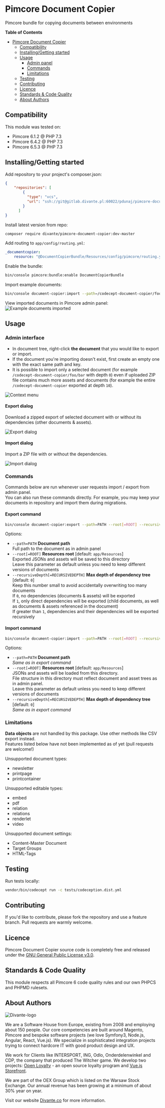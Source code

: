 # Pimcore Document Copier
Pimcore bundle for copying documents between environments

**Table of Contents**
- [Pimcore Document Copier](#pimcore-document-copier)
	- [Compatibility](#compatibility)
	- [Installing/Getting started](#installinggetting-started)
	- [Usage](#usage)
	    - [Admin panel](#admin-interface)
	    - [Commands](#commands)
	    - [Limitations](#limitations)
	- [Testing](#testing)
	- [Contributing](#contributing)
	- [Licence](#licence)
	- [Standards & Code Quality](#standards--code-quality)
	- [About Authors](#about-authors)

## Compatibility
This module was tested on:
* Pimcore 6.1.2 @ PHP 7.3
* Pimcore 6.4.2 @ PHP 7.3
* Pimcore 6.5.3 @ PHP 7.3

## Installing/Getting started

Add repository to your project's composer.json:
```json
{
    "repositories": [
        {
          "type": "vcs",
          "url": "ssh://git@gitlab.divante.pl:60022/pdunaj/pimcore-document-copier.git"
        }
      ]
}
```

Install latest version from repo:
```bash
composer require divante/pimcore-document-copier:dev-master
```

Add routing to `app/config/routing.yml`:
```yaml
_documentcopier:
    resource: "@DocumentCopierBundle/Resources/config/pimcore/routing.yml"
```

Enable the bundle:
```bash
bin/console pimcore:bundle:enable DocumentCopierBundle
```

Import example documents:
```bash
bin/console document-copier:import --path=/codecept-document-copier/foo/bar --root=vendor/divante/pimcore-document-copier/app/Resources/test_root --recursiveDepth=2
```

View imported documents in Pimcore admin panel:\
![Example documents imported](docs/example-documents-imported.png "Example documents imported")


## Usage

### Admin interface

* In document tree, right-click **the document** that you would like to export or import.
* If the document you're importing doesn't exist, first create an empty one with the exact same path and key.
* It is possible to import only a selected document (for example `/codecept-document-copier/foo/bar` with depth `0`) 
even if uploaded ZIP file contains much more assets and documents (for example the entire `/codecept-document-copier` 
exported at depth `10`).

![Context menu](docs/context-menu.png "Context menu")

#### Export dialog

Download a zipped export of selected document with or without its dependencies (other documents & assets).

![Export dialog](docs/export-dialog.png "Export dialog")

#### Import dialog

Import a ZIP file with or without the dependencies.

![Import dialog](docs/import-dialog.png "Import dialog")

### Commands

Commands below are run whenever user requests import / export from admin panel.\
You can also run these commands directly. For example, you may keep your documents in repository and import them during migrations.

#### Export command

```bash
bin/console document-copier:export --path=PATH --root[=ROOT] --recursiveDepth[=RECURSIVEDEPTH]
```
Options:
*  `--path=PATH` **Document path** \
Full path to the document as in admin panel
*  `--root[=ROOT]` **Resources root** [default: `app/Resources`] \
Exported JSONs and assets will be saved to this directory \
Leave this parameter as default unless you need to keep different versions of documents
*  `--recursiveDepth[=RECURSIVEDEPTH]` **Max depth of dependency tree** [default: `0`] \
Keep this number small to avoid accidentally overwriting too many documents \
If `0`, no dependencies (documents & assets) will be exported \
If `1`, only direct dependencies will be exported (child documents, as well as documents & assets referenced in the document) \
If greater than `1`, dependencies and their dependencies will be exported recursively


#### Import command

```bash
bin/console document-copier:import --path=PATH --root[=ROOT] --recursiveDepth[=RECURSIVEDEPTH]
```

Options:
*  `--path=PATH` **Document path** \
*Same as in export command*
*  `--root[=ROOT]` **Resources root** [default: `app/Resources`] \
JSONs and assets will be loaded from this directory. \
File structure in this directory must reflect document and asset trees as in admin panel. \
Leave this parameter as default unless you need to keep different versions of documents
*  `--recursiveDepth[=RECURSIVEDEPTH]` **Max depth of dependency tree** [default: `0`] \
*Same as in export command*


### Limitations

**Data objects** are not handled by this package. Use other methods like CSV export instead.\
Features listed below have not been implemented as of yet (pull requests are welcome!)

Unsupported document types:
* newsletter
* printpage
* printcontainer

Unsupported editable types:
* embed
* pdf
* relation
* relations
* renderlet
* video

Unsupported document settings:
* Content-Master Document
* Target Groups
* HTML-Tags

## Testing

Run tests locally:
```bash
vendor/bin/codecept run -c tests/codeception.dist.yml
```

## Contributing
If you'd like to contribute, please fork the repository and use a feature branch. Pull requests are warmly welcome.

## Licence 
Pimcore Document Copier source code is completely free and released under the 
[GNU General Public License v3.0]({repository_url}/blob/master/LICENSE).

## Standards & Code Quality
This module respects all Pimcore 6 code quality rules and our own PHPCS and PHPMD rulesets.

## About Authors
![Divante-logo](http://divante.co/logo-HG.png "Divante")

We are a Software House from Europe, existing from 2008 and employing about 150 people. Our core competencies are built 
around Magento, Pimcore and bespoke software projects (we love Symfony3, Node.js, Angular, React, Vue.js). 
We specialize in sophisticated integration projects trying to connect hardcore IT with good product design and UX.

We work for Clients like INTERSPORT, ING, Odlo, Onderdelenwinkel and CDP, the company that produced The Witcher game. 
We develop two projects: [Open Loyalty](http://www.openloyalty.io/ "Open Loyalty") - an open source loyalty program 
and [Vue.js Storefront](https://github.com/DivanteLtd/vue-storefront "Vue.js Storefront").

We are part of the OEX Group which is listed on the Warsaw Stock Exchange. Our annual revenue has been growing at a 
minimum of about 30% year on year.

Visit our website [Divante.co](https://divante.co/ "Divante.co") for more information.
